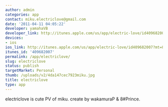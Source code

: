```yaml
---
author: admin
categories: app
contact: miku.electriclove@gmail.com
date: '2011-04-11 04:05:22'
developer: yamahaVB
developer_link: http://itunes.apple.com/us/app/electric-love/id409682007?mt=8
devices: 
- ios
ios_link: http://itunes.apple.com/us/app/electric-love/id409682007?mt=8
itunes_id: '409682007'
permalink: /app/electriclove/
slug: electriclove
status: publish
targetMarket: Personal
thumb: /uploads/v2/4da147cec7923miku.jpg
title: electriclove
type: app
---
```


electriclove is cute PV of miku.
create by wakamuraP & 8#Prince.